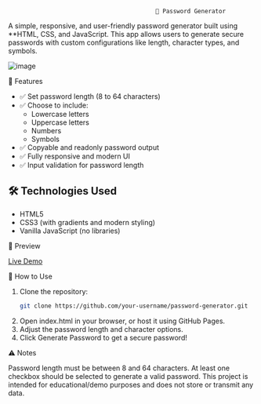                                               🔐 Password Generator

A simple, responsive, and user-friendly password generator built using **HTML, CSS, and JavaScript. 
This app allows users to generate secure passwords with custom configurations like length, character types, and symbols.

![image](https://github.com/user-attachments/assets/5d9601ba-fca0-41d1-8e5f-aec22b188282)

🚀 Features

- ✅ Set password length (8 to 64 characters)
- ✅ Choose to include:
  - Lowercase letters
  - Uppercase letters
  - Numbers
  - Symbols
- ✅ Copyable and readonly password output
- ✅ Fully responsive and modern UI
- ✅ Input validation for password length

## 🛠️ Technologies Used

- HTML5
- CSS3 (with gradients and modern styling)
- Vanilla JavaScript (no libraries)


📸 Preview

[Live Demo](https://your-username.github.io/password-generator/) <!-- Replace with your actual GitHub Pages link -->


 📂 How to Use

1. Clone the repository:
   ```bash
   git clone https://github.com/your-username/password-generator.git
2. Open index.html in your browser, or host it using GitHub Pages.
3. Adjust the password length and character options.
4. Click Generate Password to get a secure password!

⚠️ Notes

Password length must be between 8 and 64 characters.
At least one checkbox should be selected to generate a valid password.
This project is intended for educational/demo purposes and does not store or transmit any data.

